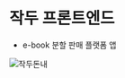 # 작두 프론트엔드

- e-book 분할 판매 플랫폼 앱

![작두돈내](https://user-images.githubusercontent.com/33655186/141530784-e165fae5-ea06-43bd-b29d-f3b4f7ac6b68.gif)
